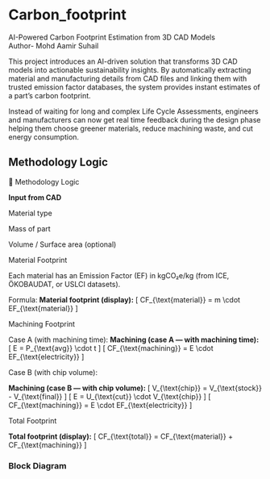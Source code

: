 # Carbon_footprint
AI-Powered Carbon Footprint Estimation from 3D CAD Models
<br>
Author- Mohd Aamir Suhail

This project introduces an AI-driven solution that transforms 3D CAD models into actionable sustainability insights. By automatically extracting material and manufacturing details from CAD files and linking them with trusted emission factor databases, the system provides instant estimates of a part’s carbon footprint.

Instead of waiting for long and complex Life Cycle Assessments, engineers and manufacturers can now get real time feedback during the design phase helping them choose greener materials, reduce machining waste, and cut energy consumption.

## Methodology Logic
🔹 Methodology Logic

**Input from CAD**

Material type

Mass of part

Volume / Surface area (optional)

Material Footprint

Each material has an Emission Factor (EF) in kgCO₂e/kg (from ICE, ÖKOBAUDAT, or USLCI datasets).

Formula:
**Material footprint (display):**
\[
CF_{\text{material}} = m \cdot EF_{\text{material}}
\]

Machining Footprint

Case A (with machining time):
**Machining (case A — with machining time):**
\[
E = P_{\text{avg}} \cdot t
\]
\[
CF_{\text{machining}} = E \cdot EF_{\text{electricity}}
\]

Case B (with chip volume):

**Machining (case B — with chip volume):**
\[
V_{\text{chip}} = V_{\text{stock}} - V_{\text{final}}
\]
\[
E = U_{\text{cut}} \cdot V_{\text{chip}}
\]
\[
CF_{\text{machining}} = E \cdot EF_{\text{electricity}}
\]

Total Footprint

**Total footprint (display):**
\[
CF_{\text{total}} = CF_{\text{material}} + CF_{\text{machining}}
\]

### Block Diagram
